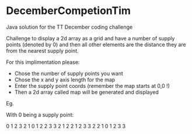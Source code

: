 # DecemberCompetionTim
Java solution for the TT December coding challenge


Challenge to display a 2d array as a grid and have a number of supply points (denoted by 0) and then all other elements are the distance they are from the nearest supply point.

For this implimentation please:
  - Chose the number of supply points you want
  - Chose the x and y axis length for the map
  - Enter the supply point coords (remember the map starts at 0,0 !)
  - Then a 2d array called map will be generated and displayed
 
Eg.

With 0 being a supply point:

0 1 2 3 2 1 0 
1 2 2 3 3 2 1 
2 2 1 2 3 3 2 
2 1 0 1 2 3 3 
